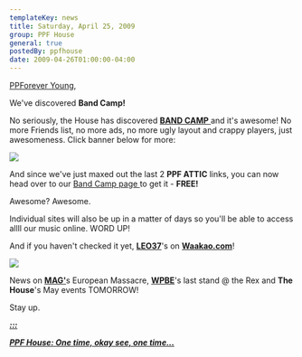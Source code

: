 ```yaml
---
templateKey: news
title: Saturday, April 25, 2009
group: PPF House
general: true
postedBy: ppfhouse
date: 2009-04-26T01:00:00-04:00
---
```

[PPForever Young](http://www.twitter.com/ppfhouse),

We've discovered **Band Camp!**

No seriously, the House has discovered [**BAND CAMP** ](http://www.bandcamp.com)and it's awesome! No more Friends list, no more ads, no more ugly layout and crappy players, just awesomeness. Click banner below for more:

[![](http://bandcamp.com/files/193565511-1.png)](http://ppfhouse.bandcamp.com)

And since we've just maxed out the last 2 **PPF ATTIC** links, you can now head over to our [Band Camp page ](http://ppfhouse.bandcamp.com)to get it - **FREE!**

Awesome? Awesome.

Individual sites will also be up in a matter of days so you'll be able to access allll our music online. WORD UP!

And if you haven't checked it yet, [**LEO37**](http://leo37.bandcamp.com)'s on [**Waakao.com**](http://www.waakao.com)!

[![](http://photos-g.ak.fbcdn.net/hphotos-ak-snc1/hs033.snc1/3243_80757146219_32210491219_2206246_7602304_n.jpg)](http://www.waakao.com)

News on [**MAG'**](http://www.myspace.com/magnolius)s European Massacre, [**WPBE**](http://www.myspace.com/wpbe)'s last stand @ the Rex and **The House**'s May events TOMORROW!

Stay up.

[***:::*** ](http://ppfhouse.bandcamp.com)

[***PPF House: One time, okay see, one time...***](http://ppfhouse.bandcamp.com)